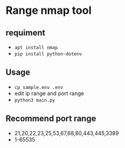 # Range nmap tool

## requiment
- ` apt install nmap `
- ` pip install python-dotenv `

## Usage
- ` cp sample.env .env `
- edit ip range and port range
- ` python3 main.py `

## Recommend port range
- 21,20,22,23,25,53,67,68,80,443,445,3389
- 1-65535
